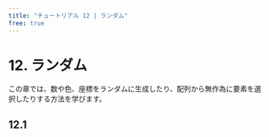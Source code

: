 ```yaml
---
title: "チュートリアル 12 | ランダム"
free: true
---
```


# 12. ランダム
この章では、数や色、座標をランダムに生成したり、配列から無作為に要素を選択したりする方法を学びます。

## 12.1 

```cpp

```


